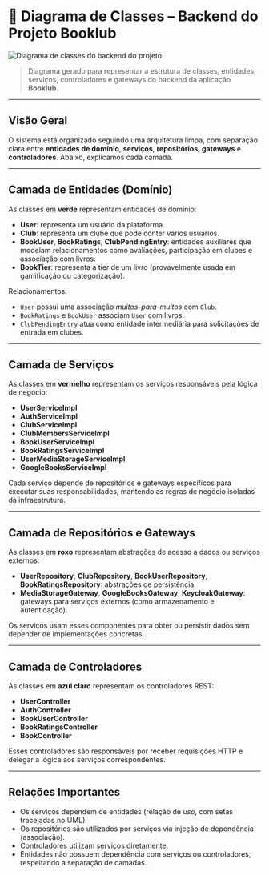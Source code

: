 # 📘 Diagrama de Classes – Backend do Projeto Booklub

![Diagrama de classes do backend do projeto](https://i.imgur.com/no2geRD.png)

> Diagrama gerado para representar a estrutura de classes, entidades, serviços, controladores e gateways do backend da aplicação **Booklub**.

---

## Visão Geral

O sistema está organizado seguindo uma arquitetura limpa, com separação clara entre **entidades de domínio**, **serviços**, **repositórios**, **gateways** e **controladores**. Abaixo, explicamos cada camada.

---

## Camada de Entidades (Domínio)

As classes em **verde** representam entidades de domínio:

* **User**: representa um usuário da plataforma.
* **Club**: representa um clube que pode conter vários usuários.
* **BookUser**, **BookRatings**, **ClubPendingEntry**: entidades auxiliares que modelam relacionamentos como avaliações, participação em clubes e associação com livros.
* **BookTier**: representa a tier de um livro (provavelmente usada em gamificação ou categorização).

Relacionamentos:

* `User` possui uma associação *muitos-para-muitos* com `Club`.
* `BookRatings` e `BookUser` associam `User` com livros.
* `ClubPendingEntry` atua como entidade intermediária para solicitações de entrada em clubes.

---

## Camada de Serviços

As classes em **vermelho** representam os serviços responsáveis pela lógica de negócio:

* **UserServiceImpl**
* **AuthServiceImpl**
* **ClubServiceImpl**
* **ClubMembersServiceImpl**
* **BookUserServiceImpl**
* **BookRatingsServiceImpl**
* **UserMediaStorageServiceImpl**
* **GoogleBooksServiceImpl**

Cada serviço depende de repositórios e gateways específicos para executar suas responsabilidades, mantendo as regras de negócio isoladas da infraestrutura.

---

## Camada de Repositórios e Gateways

As classes em **roxo** representam abstrações de acesso a dados ou serviços externos:

* **UserRepository**, **ClubRepository**, **BookUserRepository**, **BookRatingsRepository**: abstrações de persistência.
* **MediaStorageGateway**, **GoogleBooksGateway**, **KeycloakGateway**: gateways para serviços externos (como armazenamento e autenticação).

Os serviços usam esses componentes para obter ou persistir dados sem depender de implementações concretas.

---

## Camada de Controladores

As classes em **azul claro** representam os controladores REST:

* **UserController**
* **AuthController**
* **BookUserController**
* **BookRatingsController**
* **BookController**

Esses controladores são responsáveis por receber requisições HTTP e delegar a lógica aos serviços correspondentes.

---

## Relações Importantes

* Os serviços dependem de entidades (relação de *uso*, com setas tracejadas no UML).
* Os repositórios são utilizados por serviços via injeção de dependência (associação).
* Controladores utilizam serviços diretamente.
* Entidades não possuem dependência com serviços ou controladores, respeitando a separação de camadas.